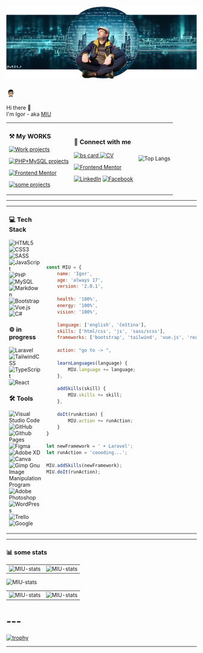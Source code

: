 # ![Main Banner](./images/bg-cover.png)

<img src="./images/autor.png" alt="Autor" width="24px">

Hi there 👋 <br>
I'm Igor - aka [MIU][github]

<table>
<tr width="100%">

<td>

### **⚒️ My WORKS**

[![Work projects](https://img.shields.io/badge/my_Work-projects-orange)][my-work]

[![PHP+MySQL projects](https://img.shields.io/badge/php_MySql-projects-orange)][my-php]

[![Frontend Mentor](https://img.shields.io/badge/Frontend_Mentor-projects-orange)][fr-mentor-project]

[![some projects](https://img.shields.io/badge/my_some-projects-orange)][some-projects]

</td>

<td>

### 🤝 Connect with me

[![bs card](https://img.shields.io/badge/business_card-blue)
][biz-card]
[![CV](https://img.shields.io/badge/my_CV-(cz)-blue)][my-cv]

[![Frontend Mentor](https://img.shields.io/badge/Frontend_Mentor-profile-blue)][fr-mentor]

[![LinkedIn](https://img.shields.io/badge/linkedin-%230077B5.svg?style=for-the-badge&logo=linkedin&logoColor=white)][linkedin]
[![Facebook](https://img.shields.io/badge/Facebook-%231877F2.svg?style=for-the-badge&logo=Facebook&logoColor=white)][Facebook]

</td>

<td>
<img alighn="right" alt="Top Langs" src="https://github-readme-stats.vercel.app/api/top-langs/?username=MIU-cz&theme=dark&layout=compact">
</td>
</tr>
</table>

---  

<table>
<tr>
<td>

### 💻 Tech Stack

![HTML5](https://img.shields.io/badge/html5-%23E34F26.svg?style=for-the-badge&logo=html5&logoColor=white)
![CSS3](https://img.shields.io/badge/css3-%231572B6.svg?style=for-the-badge&logo=css3&logoColor=white)
![SASS](https://img.shields.io/badge/SASS-hotpink.svg?style=for-the-badge&logo=SASS&logoColor=white)
![JavaScript](https://img.shields.io/badge/javascript-%23323330.svg?style=for-the-badge&logo=javascript&logoColor=%23F7DF1E)
![PHP](https://img.shields.io/badge/php-%23777BB4.svg?style=for-the-badge&logo=php&logoColor=white)
![MySQL](https://img.shields.io/badge/mysql-%2300f.svg?style=for-the-badge&logo=mysql&logoColor=white)
![Markdown](https://img.shields.io/badge/markdown-%23000000.svg?style=for-the-badge&logo=markdown&logoColor=white)
![Bootstrap](https://img.shields.io/badge/bootstrap-%238511FA.svg?style=for-the-badge&logo=bootstrap&logoColor=white)
![Vue.js](https://img.shields.io/badge/vuejs-%2335495e.svg?style=for-the-badge&logo=vuedotjs&logoColor=%234FC08D)
![C#](https://img.shields.io/badge/c%23-%23239120.svg?style=for-the-badge&logo=c-sharp&logoColor=white)

### ⚙️ in progress

![Laravel](https://img.shields.io/badge/laravel-%23FF2D20.svg?style=for-the-badge&logo=laravel&logoColor=white)
![TailwindCSS](https://img.shields.io/badge/tailwindcss-%2338B2AC.svg?style=for-the-badge&logo=tailwind-css&logoColor=white)
![TypeScript](https://img.shields.io/badge/typescript-%23007ACC.svg?style=for-the-badge&logo=typescript&logoColor=white)
![React](https://img.shields.io/badge/react-%2320232a.svg?style=for-the-badge&logo=react&logoColor=%2361DAFB)

### 🛠 Tools

![Visual Studio Code](https://img.shields.io/badge/Visual%20Studio%20Code-0078d7.svg?style=for-the-badge&logo=visual-studio-code&logoColor=white)
![GitHub](https://img.shields.io/badge/github-%23121011.svg?style=for-the-badge&logo=github&logoColor=white)
![Github Pages](https://img.shields.io/badge/github%20pages-121013?style=for-the-badge&logo=github&logoColor=white)
![Figma](https://img.shields.io/badge/figma-%23F24E1E.svg?style=for-the-badge&logo=figma&logoColor=white)
![Adobe XD](https://img.shields.io/badge/Adobe%20XD-470137?style=for-the-badge&logo=Adobe%20XD&logoColor=#FF61F6)
![Canva](https://img.shields.io/badge/Canva-%2300C4CC.svg?style=for-the-badge&logo=Canva&logoColor=white)
![Gimp Gnu Image Manipulation Program](https://img.shields.io/badge/Gimp-657D8B?style=for-the-badge&logo=gimp&logoColor=FFFFFF)
![Adobe Photoshop](https://img.shields.io/badge/adobe%20photoshop-%2331A8FF.svg?style=for-the-badge&logo=adobe%20photoshop&logoColor=white)
![WordPress](https://img.shields.io/badge/WordPress-%23117AC9.svg?style=for-the-badge&logo=WordPress&logoColor=white)
![Trello](https://img.shields.io/badge/Trello-%23026AA7.svg?style=for-the-badge&logo=Trello&logoColor=white)
![Google](https://img.shields.io/badge/google-4285F4?style=for-the-badge&logo=google&logoColor=white)

</td>

<td>

```js
const MIU = {
    name: 'Igor',
    age: 'always 17',
    version: '2.0.1',

    health: '100%',
    energy: '100%',
    vision: '100%',
    
    language: ['english', 'čeština'],
    skills: ['html/css', 'js', 'sass/scss'],
    frameworks: ['bootstrap', 'tailwind', 'vue.js', 'react'],

    action: "go to -> ",

    learnLanguages(language) {
        MIU.language += language;
    },

    addSkills(skill) {
        MIU.skills += skill;
    },

    doIt(runAction) {
        MIU.action += runAction;
    }
}

let newFramework = ' + Laravel';
let runAction = 'coooding...';

MIU.addSkills(newFramework);
MIU.doIt(runAction);
```

</td>
</tr>
</table>

<!-- ![NPM](https://img.shields.io/badge/NPM-%23CB3837.svg?style=for-the-badge&logo=npm&logoColor=white)
![Webpack](https://img.shields.io/badge/webpack-%238DD6F9.svg?style=for-the-badge&logo=webpack&logoColor=black) -->

---

### 📊 some stats

<table>
<tr>
<td>
<img alt="MIU-stats" src="https://github-profile-summary-cards.vercel.app/api/cards/repos-per-language?username=MIU-cz&theme=solarized_dark">
</td>
<td>
<img alt="MIU-stats" src="https://github-profile-summary-cards.vercel.app/api/cards/most-commit-language?username=MIU-cz&theme=solarized_dark">
</td>
</tr>
</table>

![MIU-stats](https://github-profile-summary-cards.vercel.app/api/cards/profile-details?username=MIU-cz&theme=solarized_dark)

<table>
<tr>
<td>
<img alt="MIU-stats" src="https://github-profile-summary-cards.vercel.app/api/cards/stats?username=MIU-cz&theme=solarized_dark">  
</td>
<td>
<img alt="MIU-stats" src="https://github-profile-summary-cards.vercel.app/api/cards/productive-time?username=MIU-cz&theme=solarized_dark">
</td>
</tr>
</table>

# ---  

[![trophy](https://github-profile-trophy.vercel.app/?username=MIU-cz&theme=onedark)](https://github.com/ryo-ma/github-profile-trophy)

---
<!-- my links -->
[github]: https://github.com/MIU-cz
[biz-card]: https://mehal.my.canva.site
[my-cv]: https://sites.google.com/view/zivotopis-miu/kdo-jsem

[linkedin]: https://www.linkedin.com/in/miu-cz
[Facebook]: https://www.facebook.com/mehaligor.cz

[fr-mentor]: https://www.frontendmentor.io/profile/MIU-cz

[my-work]: https://miu-cz.github.io/My_works/
[my-php]: https://miu-cz.github.io/PHP-Work/
[fr-mentor-project]: https://miu-cz.github.io/FrontEnd-Mentor-projects/
[some-projects]: <https://miu-cz.github.io/Portfolio/>
